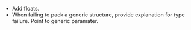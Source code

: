 - Add floats.
- When failing to pack a generic structure, provide explanation for type failure. Point to generic paramater.